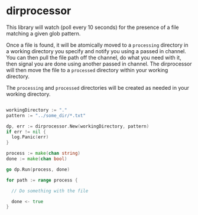 dirprocessor
============

This library will watch (poll every 10 seconds) for the presence of a file matching a given glob pattern.

Once a file is found, it will be atomically moved to a `processing` directory in a working directory you specify and notify you using a passed in channel.
You can then pull the file path off the channel, do what you need with it, then signal you are done using another 
passed in channel. The dirprocessor will then move the file to a `processed` directory within your working directory.

The `processing` and `processed` directories will be created as needed in your working directory.

```go

workingDirectory := "."
pattern := "../some_dir/*.txt"

dp, err := dirprocessor.New(workingDirectory, pattern)
if err != nil {
  log.Panic(err)
}

process := make(chan string)
done := make(chan bool)

go dp.Run(process, done)

for path := range process {

  // Do something with the file

  done <- true
}

```

